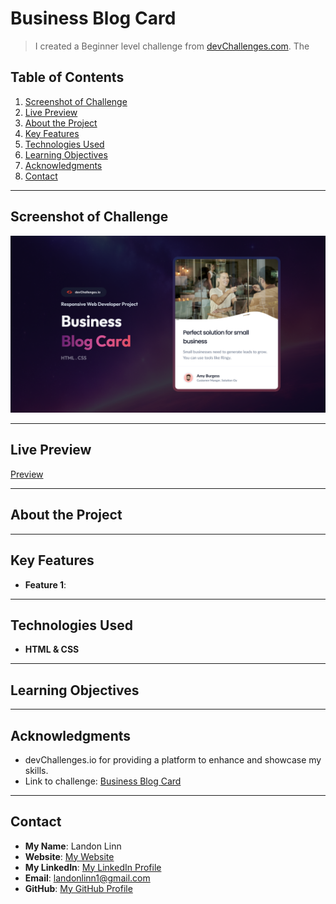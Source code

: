 # Business Blog Card

> I created a Beginner level challenge from [devChallenges.com](https://devchallenges.io/challenges-dashboard). The

## Table of Contents

1. [Screenshot of Challenge](#screenshot-of-challenge)
2. [Live Preview](#live-preview)
3. [About the Project](#about-the-project)
4. [Key Features](#key-features)
5. [Technologies Used](#technologies-used)
6. [Learning Objectives](#learning-objectives)
7. [Acknowledgments](#acknowledgments)
8. [Contact](#contact)

---

## Screenshot of Challenge

![Screenshot of Challenge Thumbnail](/Assets/ChallengeThumbnail.jpg)

---

## Live Preview

[Preview](https://landonlinn.github.io/BusinessBlogCard---devChallenges/)

---

## About the Project

---

## Key Features

- **Feature 1**:

---

## Technologies Used

- **HTML & CSS**

---

## Learning Objectives

---

## Acknowledgments

- devChallenges.io for providing a platform to enhance and showcase my skills.
- Link to challenge: [Business Blog Card](https://devchallenges.io/challenge/business-blog-card)

---

## Contact

- **My Name**: Landon Linn
- **Website**: [My Website](https://www.landonlinn.com/)
- **My LinkedIn**: [My LinkedIn Profile](https://www.linkedin.com/in/landon-linn/)
- **Email**: landonlinn1@gmail.com
- **GitHub**: [My GitHub Profile](https://github.com/LandonLinn)
